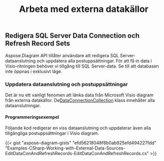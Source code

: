 ﻿---
title: Arbeta med externa datakällor
type: docs
weight: 200
url: /sv/net/working-with-external-data-sources/
description: Det här avsnittet förklarar hur du arbetar med externa datakällor med Aspose.Diagram.
---
## **Redigera SQL Server Data Connection och Refresh Record Sets**
Aspose.Diagram API tillåter användare att redigera SQL Server-dataanslutning och uppdatera alla postuppsättningar. För att få in data i Visio-ritningen behöver vi tillgång till SQL Server-data. Se till att databasen inte öppnas i exklusivt läge.
### **Uppdatera dataanslutning och postuppsättningar**
 Det är nu ett vanligt fenomen att länka data från Microsoft Visio diagram från externa datakällor. De[DataConnectionCollection](http://www.aspose.com/api/net/diagram/aspose.diagram/dataconnectioncollection) klass innehåller alla dataanslutningar.
#### **Programmeringsexempel**
Följande kod redigerar en viss dataanslutning och uppdaterar även alla tillgängliga postuppsättningar i Visio diagram.

{{< gist "aspose-diagram-gists" "efd56218048f8b0ab925efd494227fdd" "Examples-CSharp-Working-with-External-Data-Sources-EditDataConAndRefreshRecords-EditDataConAndRefreshRecords.cs" >}}
